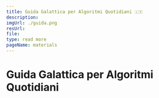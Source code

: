 ```yaml
---
title: Guida Galattica per Algoritmi Quotidiani 🇮🇹
description: 
imgUrl: ./guida.png
resUrl: 
file: 
type: read more
pageName: materials
---
```


# Guida Galattica per Algoritmi Quotidiani 





